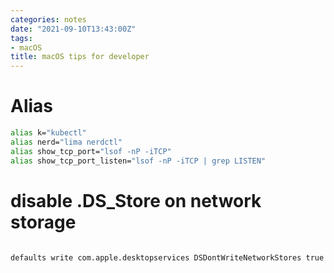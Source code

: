 ```yaml
---
categories: notes
date: "2021-09-10T13:43:00Z"
tags:
- macOS
title: macOS tips for developer
---
```


# Alias

```bash
alias k="kubectl"
alias nerd="lima nerdctl"
alias show_tcp_port="lsof -nP -iTCP"
alias show_tcp_port_listen="lsof -nP -iTCP | grep LISTEN"
```

# disable .DS_Store on network storage

```

defaults write com.apple.desktopservices DSDontWriteNetworkStores true

```
